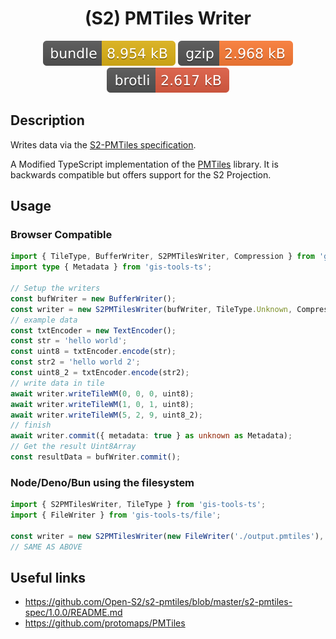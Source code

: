 <h1 style="text-align: center;">
  <div align="center">(S2) PMTiles Writer</div>
</h1>

<p align="center">
  <img src="../../assets/badges/pmtilesWriter-file.svg" alt="pmtilesWriter-file-ts">
  <img src="../../assets/badges/pmtilesWriter-gzip.svg" alt="pmtilesWriter-gzip-ts">
  <img src="../../assets/badges/pmtilesWriter-brotli.svg" alt="pmtilesWriter-brotli-ts">
</p>

## Description

Writes data via the [S2-PMTiles specification](https://github.com/Open-S2/s2-pmtiles/blob/master/s2-pmtiles-spec/1.0.0/README.md).

A Modified TypeScript implementation of the [PMTiles](https://github.com/protomaps/PMTiles) library. It is backwards compatible but offers support for the S2 Projection.

## Usage

### Browser Compatible

```ts
import { TileType, BufferWriter, S2PMTilesWriter, Compression } from 'gis-tools-ts';
import type { Metadata } from 'gis-tools-ts';

// Setup the writers
const bufWriter = new BufferWriter();
const writer = new S2PMTilesWriter(bufWriter, TileType.Unknown, Compression.Gzip);
// example data
const txtEncoder = new TextEncoder();
const str = 'hello world';
const uint8 = txtEncoder.encode(str);
const str2 = 'hello world 2';
const uint8_2 = txtEncoder.encode(str2);
// write data in tile
await writer.writeTileWM(0, 0, 0, uint8);
await writer.writeTileWM(1, 0, 1, uint8);
await writer.writeTileWM(5, 2, 9, uint8_2);
// finish
await writer.commit({ metadata: true } as unknown as Metadata);
// Get the result Uint8Array
const resultData = bufWriter.commit();
```

### Node/Deno/Bun using the filesystem

```ts
import { S2PMTilesWriter, TileType } from 'gis-tools-ts';
import { FileWriter } from 'gis-tools-ts/file';

const writer = new S2PMTilesWriter(new FileWriter('./output.pmtiles'), TileType.Pbf);
// SAME AS ABOVE
```

## Useful links

- <https://github.com/Open-S2/s2-pmtiles/blob/master/s2-pmtiles-spec/1.0.0/README.md>
- <https://github.com/protomaps/PMTiles>

